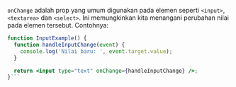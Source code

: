 `onChange` adalah prop yang umum digunakan pada elemen seperti `<input>`, `<textarea>` dan `<select>`. Ini memungkinkan kita menangani perubahan nilai pada elemen tersebut. Contohnya:

```jsx
function InputExample() {
  function handleInputChange(event) {
    console.log('Nilai baru: ', event.target.value);
  }

  return <input type="text" onChange={handleInputChange} />;
}```